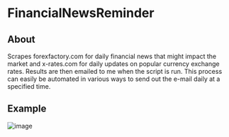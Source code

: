 # FinancialNewsReminder
## About
Scrapes forexfactory.com for daily financial news that might impact the market and x-rates.com for daily updates on popular currency exchange rates. Results are then emailed to me when the script is run. This process can easily be automated in various ways to send out the e-mail daily at a specified time.
## Example
![image](https://github.com/user-attachments/assets/cec62463-27c7-4d7e-8ee6-cd7ed4c2cef6)


